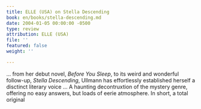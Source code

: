 ```yaml
---
title: ELLE (USA) on Stella Descending
book: en/books/stella-descending.md
date: 2004-01-05 00:00:00 -0500
type: review
attribution: ELLE (USA)
file: ''
featured: false
weight: ''

---
```

… from her debut novel, _Before You Sleep_, to its weird and wonderful follow-up, _Stella Descending_, Ullmann has effortlessly established herself a disctinct literary voice … A haunting decontruxtion of the mystery genre, offering no easy answers, but loads of eerie atmosphere. In short, a total original